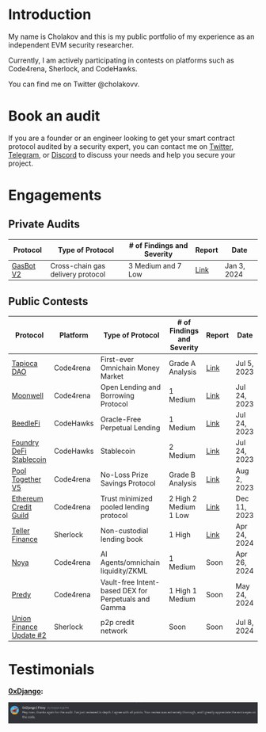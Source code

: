 # Introduction

My name is Cholakov and this is my public portfolio of my experience as an independent EVM security researcher.

Currently, I am actively participating in contests on platforms such as Code4rena, Sherlock, and CodeHawks.

You can find me on Twitter @cholakovv.

# Book an audit

If you are a founder or an engineer looking to get your smart contract protocol audited by a security expert, you can contact me on [Twitter](https://twitter.com/cholakovv), [Telegram](https://t.me/cholakovv), or [Discord](discord.com/users/972547536470540359) to discuss your needs and help you secure your project.

# Engagements

## Private Audits

| Protocol                             | Type of Protocol                  | # of Findings and Severity | Report                             | Date        |
| ------------------------------------ | --------------------------------- | -------------------------- | ---------------------------------- | ----------- |
| [GasBot V2](https://www.gasbot.xyz/) | Cross-chain gas delivery protocol | 3 Medium and 7 Low         | [Link](./reports/solo/GasBotV2.md) | Jan 3, 2024 |

## Public Contests

| Protocol                                                                                | Platform  | Type of Protocol                                     | # of Findings and Severity | Report                                                                             | Date         |
| --------------------------------------------------------------------------------------- | --------- | ---------------------------------------------------- | -------------------------- | ---------------------------------------------------------------------------------- | ------------ |
| [Tapioca DAO](https://code4rena.com/audits/2023-07-tapioca-dao#top)                     | Code4rena | First-ever Omnichain Money Market                    | Grade A Analysis           | [Link](./reports/contests/Code4rena/RED-LOTUS-REACH/Tapioca.md)                    | Jul 5, 2023  |
| [Moonwell](https://code4rena.com/audits/2023-07-moonwell#top)                           | Code4rena | Open Lending and Borrowing Protocol                  | 1 Medium                   | [Link](./reports/contests/Code4rena/RED-LOTUS-REACH/Moonwell.md)                   | Jul 24, 2023 |
| [BeedleFi](https://www.codehawks.com/contests/clkbo1fa20009jr08nyyf9wbx)                | CodeHawks | Oracle-Free Perpetual Lending                        | 1 Medium                   | [Link](./reports/contests/CodeHawks/BeedleFi.md)                                   | Jul 24, 2023 |
| [Foundry DeFi Stablecoin](https://www.codehawks.com/contests/cljx3b9390009liqwuedkn0m0) | CodeHawks | Stablecoin                                           | 2 Medium                   | [Link](./reports/contests/CodeHawks/FoundryDefiStablecoin.md)                      | Jul 24, 2023 |
| [Pool Together V5](https://code4rena.com/audits/2023-08-pooltogether-v5-part-deux#top)  | Code4rena | No-Loss Prize Savings Protocol                       | Grade B Analysis           | [Link](./reports/contests/Code4rena/PoolTogetherV5.md)                             | Aug 2, 2023  |
| [Ethereum Credit Guild](https://code4rena.com/audits/2023-12-ethereum-credit-guild#top) | Code4rena | Trust minimized pooled lending protocol              | 2 High 2 Medium 1 Low      | [Link](./reports/contests/Code4rena/EthereumCreditGuild.md)                        | Dec 11, 2023 |
| [Teller Finance](https://audits.sherlock.xyz/contests/295)                              | Sherlock  | Non-custodial lending book                           | 1 High                     | [Link](https://github.com/sherlock-audit/2024-04-teller-finance-judging/issues/49) | Apr 24, 2024 |
| [Noya](https://code4rena.com/audits/2024-04-noya#top)                                   | Code4rena | AI Agents/omnichain liquidity/ZKML                   | 1 Medium                   | Soon                                                                               | Apr 26, 2024 |
| [Predy](https://code4rena.com/audits/2024-05-predy#top)                                 | Code4rena | Vault-free Intent-based DEX for Perpetuals and Gamma | 1 High 1 Medium            | Soon                                                                               | May 24, 2024 |
| [Union Finance Update #2](https://audits.sherlock.xyz/contests/445)                                 | Sherlock | p2p credit network | Soon            | Soon                                                                               | Jul 8, 2024 |

# Testimonials

**[0xDjango](https://x.com/0xDjangoOnChain):**

![django testimonial](/testimonials/Django.png)
